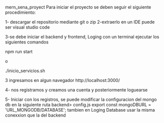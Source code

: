 mern_sena_proyect
Para iniciar el proyecto se deben seguir el siguiente procedimiento:

1- descargar el repositorio mediante git o zip 2-extraerlo en un IDE puede ser visual studio code

3-se debe iniciar el backend y frontend, Loging con un terminal ejecutar los siguientes comandos

npm run start

o

./inicio_servicios.sh

3 ingresamos en algun navegador http://localhost:3000/

4- nos registramos y creamos una cuenta y posteriormente loguearse

5- Iniciar con los registros, se puede modificar la configuracion del mongo db en la siguiente ruta backend> config.js export const mongoDBURL = 'URL_MONGODB/DATABASE'; tambien en Loging Database usar la misma conexxion que la del backend
  
         
